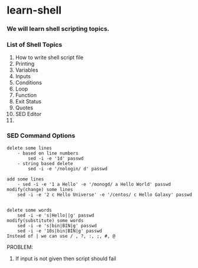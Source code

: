 # learn-shell

### We will learn shell scripting topics.

### List of Shell Topics

1. How to write shell script file
2. Printing
3. Variables 
4. Inputs 
5. Conditions 
6. Loop 
7. Function
8. Exit Status 
9. Quotes 
10. SED Editor 
11. 


### SED Command Options
```
delete some lines 
    - based on line numbers 
        sed -i -e '1d' passwd 
    - string based delete 
        sed -i -e '/nologin/ d' passwd

add some lines 
    - sed -i -e '1 a Hello' -e '/monogd/ a Hello World' passwd 
modify(change) some lines 
    sed -i -e '2 c Hello Universe' -e '/centos/ c Hello Galaxy' passwd


delete some words 
    sed -i -e 's|Hello||g' passwd 
modify(substitute) some words 
    sed -i -e 's|bin|BIN|g' passwd 
    sed -i -e '10s|bin|BIN|g' passwd 
Instead of | we can use / , ?, :, ;, #, @

```

PROBLEM:
1. If input is not given then script should fail

[//]: # (These are the most important things to learn and excel)
